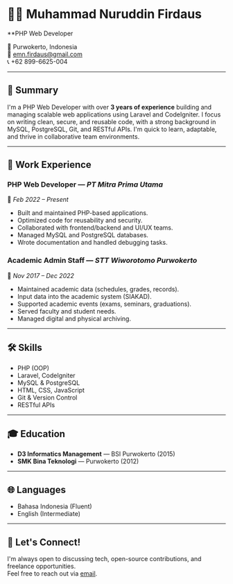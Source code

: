 # 👨‍💻 Muhammad Nuruddin Firdaus

**PHP Web Developer

📍 Purwokerto, Indonesia  
📧 emn.firdaus@gmail.com  
📞 +62 899-6625-004  

---

## 🧾 Summary

I'm a PHP Web Developer with over **3 years of experience** building and managing scalable web applications using Laravel and CodeIgniter. I focus on writing clean, secure, and reusable code, with a strong background in MySQL, PostgreSQL, Git, and RESTful APIs. I'm quick to learn, adaptable, and thrive in collaborative team environments.

---

## 💼 Work Experience

### **PHP Web Developer** — *PT Mitra Prima Utama*  
📅 *Feb 2022 – Present*

- Built and maintained PHP-based applications.
- Optimized code for reusability and security.
- Collaborated with frontend/backend and UI/UX teams.
- Managed MySQL and PostgreSQL databases.
- Wrote documentation and handled debugging tasks.

### **Academic Admin Staff** — *STT Wiworotomo Purwokerto*  
📅 *Nov 2017 – Dec 2022*

- Maintained academic data (schedules, grades, records).
- Input data into the academic system (SIAKAD).
- Supported academic events (exams, seminars, graduations).
- Served faculty and student needs.
- Managed digital and physical archiving.

---

## 🛠️ Skills

- PHP (OOP)
- Laravel, CodeIgniter
- MySQL & PostgreSQL
- HTML, CSS, JavaScript
- Git & Version Control
- RESTful APIs

---

## 🎓 Education

- **D3 Informatics Management** — BSI Purwokerto (2015)  
- **SMK Bina Teknologi** — Purwokerto (2012)

---

## 🌐 Languages

- Bahasa Indonesia (Fluent)
- English (Intermediate)

---

## 📌 Let's Connect!

I'm always open to discussing tech, open-source contributions, and freelance opportunities.  
Feel free to reach out via [email](mailto:emn.firdaus@gmail.com).
